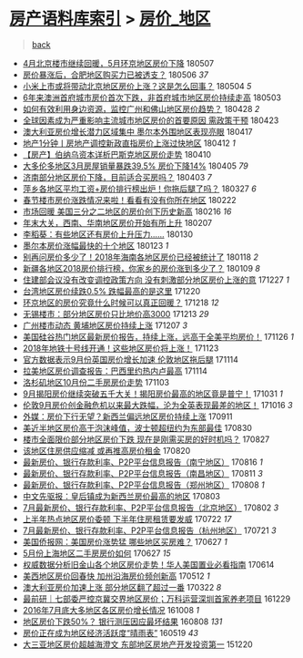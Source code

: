 [房产语料库索引](../../README.md)  > [房价_地区](房价_地区.md)
====
> [back](../README.md)

- [4月北京楼市继续回暖，5月环京地区房价下降](http://jkwz.applinzi.com/ittc/7100312358213911569.html#4%E6%9C%88%E5%8C%97%E4%BA%AC%E6%A5%BC%E5%B8%82%E7%BB%A7%E7%BB%AD%E5%9B%9E%E6%9A%96%EF%BC%8C5%E6%9C%88%E7%8E%AF%E4%BA%AC%E5%9C%B0%E5%8C%BA%E6%88%BF%E4%BB%B7%E4%B8%8B%E9%99%8D) 180507  
- [房价暴涨后，合肥地区购买力已被透支？](http://jkwz.applinzi.com/ittc/7100046295647650823.html#%E6%88%BF%E4%BB%B7%E6%9A%B4%E6%B6%A8%E5%90%8E%EF%BC%8C%E5%90%88%E8%82%A5%E5%9C%B0%E5%8C%BA%E8%B4%AD%E4%B9%B0%E5%8A%9B%E5%B7%B2%E8%A2%AB%E9%80%8F%E6%94%AF%EF%BC%9F) 180506 *37* 
- [小米上市或将带动北京地区房价上涨？这是怎么回事？](http://jkwz.applinzi.com/ittc/7099252349703029771.html#%E5%B0%8F%E7%B1%B3%E4%B8%8A%E5%B8%82%E6%88%96%E5%B0%86%E5%B8%A6%E5%8A%A8%E5%8C%97%E4%BA%AC%E5%9C%B0%E5%8C%BA%E6%88%BF%E4%BB%B7%E4%B8%8A%E6%B6%A8%EF%BC%9F%E8%BF%99%E6%98%AF%E6%80%8E%E4%B9%88%E5%9B%9E%E4%BA%8B%EF%BC%9F) 180504 *5* 
- [6年来澳洲首府城市房价首次下跌，非首府城市地区房价持续走高](http://jkwz.applinzi.com/ittc/7098930168590763024.html#6%E5%B9%B4%E6%9D%A5%E6%BE%B3%E6%B4%B2%E9%A6%96%E5%BA%9C%E5%9F%8E%E5%B8%82%E6%88%BF%E4%BB%B7%E9%A6%96%E6%AC%A1%E4%B8%8B%E8%B7%8C%EF%BC%8C%E9%9D%9E%E9%A6%96%E5%BA%9C%E5%9F%8E%E5%B8%82%E5%9C%B0%E5%8C%BA%E6%88%BF%E4%BB%B7%E6%8C%81%E7%BB%AD%E8%B5%B0%E9%AB%98) 180503  
- [如何有效利用身边资源，监控广州和佛山地区房价趋势？](http://jkwz.applinzi.com/ittc/7096010137577980939.html#%E5%A6%82%E4%BD%95%E6%9C%89%E6%95%88%E5%88%A9%E7%94%A8%E8%BA%AB%E8%BE%B9%E8%B5%84%E6%BA%90%EF%BC%8C%E7%9B%91%E6%8E%A7%E5%B9%BF%E5%B7%9E%E5%92%8C%E4%BD%9B%E5%B1%B1%E5%9C%B0%E5%8C%BA%E6%88%BF%E4%BB%B7%E8%B6%8B%E5%8A%BF%EF%BC%9F) 180428 *2* 
- [全球因素成为严重影响主流城市地区房价的首要原因 需政策干预](http://jkwz.applinzi.com/ittc/7095106556289090567.html#%E5%85%A8%E7%90%83%E5%9B%A0%E7%B4%A0%E6%88%90%E4%B8%BA%E4%B8%A5%E9%87%8D%E5%BD%B1%E5%93%8D%E4%B8%BB%E6%B5%81%E5%9F%8E%E5%B8%82%E5%9C%B0%E5%8C%BA%E6%88%BF%E4%BB%B7%E7%9A%84%E9%A6%96%E8%A6%81%E5%8E%9F%E5%9B%A0+%E9%9C%80%E6%94%BF%E7%AD%96%E5%B9%B2%E9%A2%84) 180423  
- [澳大利亚房价增长潜力区域集中 墨尔本外围地区表现亮眼](http://jkwz.applinzi.com/ittc/7092917727276827658.html#%E6%BE%B3%E5%A4%A7%E5%88%A9%E4%BA%9A%E6%88%BF%E4%BB%B7%E5%A2%9E%E9%95%BF%E6%BD%9C%E5%8A%9B%E5%8C%BA%E5%9F%9F%E9%9B%86%E4%B8%AD+%E5%A2%A8%E5%B0%94%E6%9C%AC%E5%A4%96%E5%9B%B4%E5%9C%B0%E5%8C%BA%E8%A1%A8%E7%8E%B0%E4%BA%AE%E7%9C%BC) 180417  
- [地产1分钟丨房地产调控新政直指房价上涨过快地区](http://jkwz.applinzi.com/ittc/7091136710698337297.html#%E5%9C%B0%E4%BA%A71%E5%88%86%E9%92%9F%E4%B8%A8%E6%88%BF%E5%9C%B0%E4%BA%A7%E8%B0%83%E6%8E%A7%E6%96%B0%E6%94%BF%E7%9B%B4%E6%8C%87%E6%88%BF%E4%BB%B7%E4%B8%8A%E6%B6%A8%E8%BF%87%E5%BF%AB%E5%9C%B0%E5%8C%BA) 180412 *1* 
- [【房产】伯纳乌资本详析巴斯克地区房价走势](http://jkwz.applinzi.com/ittc/7090274411930452999.html#%E3%80%90%E6%88%BF%E4%BA%A7%E3%80%91%E4%BC%AF%E7%BA%B3%E4%B9%8C%E8%B5%84%E6%9C%AC%E8%AF%A6%E6%9E%90%E5%B7%B4%E6%96%AF%E5%85%8B%E5%9C%B0%E5%8C%BA%E6%88%BF%E4%BB%B7%E8%B5%B0%E5%8A%BF) 180410  
- [大多伦多地区3月房屋销量暴跌39.5% 房价下降14%](http://jkwz.applinzi.com/ittc/7088340733818045447.html#%E5%A4%A7%E5%A4%9A%E4%BC%A6%E5%A4%9A%E5%9C%B0%E5%8C%BA3%E6%9C%88%E6%88%BF%E5%B1%8B%E9%94%80%E9%87%8F%E6%9A%B4%E8%B7%8C39.5%25+%E6%88%BF%E4%BB%B7%E4%B8%8B%E9%99%8D14%25) 180405 *79* 
- [济南部分地区房价下降，目前适合买房吗？](http://jkwz.applinzi.com/ittc/7087835078426379270.html#%E6%B5%8E%E5%8D%97%E9%83%A8%E5%88%86%E5%9C%B0%E5%8C%BA%E6%88%BF%E4%BB%B7%E4%B8%8B%E9%99%8D%EF%BC%8C%E7%9B%AE%E5%89%8D%E9%80%82%E5%90%88%E4%B9%B0%E6%88%BF%E5%90%97%EF%BC%9F) 180403 *7* 
- [萍乡各地区平均工资+房价排行榜出炉！你拖后腿了吗？](http://jkwz.applinzi.com/ittc/7085094420217332742.html#%E8%90%8D%E4%B9%A1%E5%90%84%E5%9C%B0%E5%8C%BA%E5%B9%B3%E5%9D%87%E5%B7%A5%E8%B5%84%2B%E6%88%BF%E4%BB%B7%E6%8E%92%E8%A1%8C%E6%A6%9C%E5%87%BA%E7%82%89%EF%BC%81%E4%BD%A0%E6%8B%96%E5%90%8E%E8%85%BF%E4%BA%86%E5%90%97%EF%BC%9F) 180327 *6* 
- [春节楼市房价涨跌情况来啦！看看有没有你所在地区](http://jkwz.applinzi.com/ittc/7072966985086665744.html#%E6%98%A5%E8%8A%82%E6%A5%BC%E5%B8%82%E6%88%BF%E4%BB%B7%E6%B6%A8%E8%B7%8C%E6%83%85%E5%86%B5%E6%9D%A5%E5%95%A6%EF%BC%81%E7%9C%8B%E7%9C%8B%E6%9C%89%E6%B2%A1%E6%9C%89%E4%BD%A0%E6%89%80%E5%9C%A8%E5%9C%B0%E5%8C%BA) 180222  
- [市场回暖 美国三分之二地区的房价创下历史新高](http://jkwz.applinzi.com/ittc/7070762387030672390.html#%E5%B8%82%E5%9C%BA%E5%9B%9E%E6%9A%96+%E7%BE%8E%E5%9B%BD%E4%B8%89%E5%88%86%E4%B9%8B%E4%BA%8C%E5%9C%B0%E5%8C%BA%E7%9A%84%E6%88%BF%E4%BB%B7%E5%88%9B%E4%B8%8B%E5%8E%86%E5%8F%B2%E6%96%B0%E9%AB%98) 180216 *16* 
- [年末大关，西南、华南地区房价开始有所上升](http://jkwz.applinzi.com/ittc/7067474951764706311.html#%E5%B9%B4%E6%9C%AB%E5%A4%A7%E5%85%B3%EF%BC%8C%E8%A5%BF%E5%8D%97%E3%80%81%E5%8D%8E%E5%8D%97%E5%9C%B0%E5%8C%BA%E6%88%BF%E4%BB%B7%E5%BC%80%E5%A7%8B%E6%9C%89%E6%89%80%E4%B8%8A%E5%8D%87) 180207  
- [李稻葵：有些地区还有房价上升压力……](http://jkwz.applinzi.com/ittc/7064463652747215882.html#%E6%9D%8E%E7%A8%BB%E8%91%B5%EF%BC%9A%E6%9C%89%E4%BA%9B%E5%9C%B0%E5%8C%BA%E8%BF%98%E6%9C%89%E6%88%BF%E4%BB%B7%E4%B8%8A%E5%8D%87%E5%8E%8B%E5%8A%9B%E2%80%A6%E2%80%A6) 180130  
- [墨尔本房价涨幅最快的十个地区](http://jkwz.applinzi.com/ittc/7061840065334871057.html#%E5%A2%A8%E5%B0%94%E6%9C%AC%E6%88%BF%E4%BB%B7%E6%B6%A8%E5%B9%85%E6%9C%80%E5%BF%AB%E7%9A%84%E5%8D%81%E4%B8%AA%E5%9C%B0%E5%8C%BA) 180123 *1* 
- [别再问房价多少了！2018年海南各地区房价已经被统计了](http://jkwz.applinzi.com/ittc/7059877165380666375.html#%E5%88%AB%E5%86%8D%E9%97%AE%E6%88%BF%E4%BB%B7%E5%A4%9A%E5%B0%91%E4%BA%86%EF%BC%812018%E5%B9%B4%E6%B5%B7%E5%8D%97%E5%90%84%E5%9C%B0%E5%8C%BA%E6%88%BF%E4%BB%B7%E5%B7%B2%E7%BB%8F%E8%A2%AB%E7%BB%9F%E8%AE%A1%E4%BA%86) 180118 *2* 
- [新疆各地区2018房价排行榜，你家乡的房价涨到多少了？](http://jkwz.applinzi.com/ittc/7056621119560221706.html#%E6%96%B0%E7%96%86%E5%90%84%E5%9C%B0%E5%8C%BA2018%E6%88%BF%E4%BB%B7%E6%8E%92%E8%A1%8C%E6%A6%9C%EF%BC%8C%E4%BD%A0%E5%AE%B6%E4%B9%A1%E7%9A%84%E6%88%BF%E4%BB%B7%E6%B6%A8%E5%88%B0%E5%A4%9A%E5%B0%91%E4%BA%86%EF%BC%9F) 180109 *8* 
- [住建部会议没有改变调控政策方向 没有刺激部分地区房价上涨的意](http://jkwz.applinzi.com/ittc/7051677379880027152.html#%E4%BD%8F%E5%BB%BA%E9%83%A8%E4%BC%9A%E8%AE%AE%E6%B2%A1%E6%9C%89%E6%94%B9%E5%8F%98%E8%B0%83%E6%8E%A7%E6%94%BF%E7%AD%96%E6%96%B9%E5%90%91+%E6%B2%A1%E6%9C%89%E5%88%BA%E6%BF%80%E9%83%A8%E5%88%86%E5%9C%B0%E5%8C%BA%E6%88%BF%E4%BB%B7%E4%B8%8A%E6%B6%A8%E7%9A%84%E6%84%8F) 171227 *1* 
- [台湾地区房价续跌0.5% 跌幅最高的是这里](http://jkwz.applinzi.com/ittc/7049220330403398672.html#%E5%8F%B0%E6%B9%BE%E5%9C%B0%E5%8C%BA%E6%88%BF%E4%BB%B7%E7%BB%AD%E8%B7%8C0.5%25+%E8%B7%8C%E5%B9%85%E6%9C%80%E9%AB%98%E7%9A%84%E6%98%AF%E8%BF%99%E9%87%8C) 171220  
- [环京地区的房价究竟什么时候可以真正回暖？](http://jkwz.applinzi.com/ittc/7048349145239127057.html#%E7%8E%AF%E4%BA%AC%E5%9C%B0%E5%8C%BA%E7%9A%84%E6%88%BF%E4%BB%B7%E7%A9%B6%E7%AB%9F%E4%BB%80%E4%B9%88%E6%97%B6%E5%80%99%E5%8F%AF%E4%BB%A5%E7%9C%9F%E6%AD%A3%E5%9B%9E%E6%9A%96%EF%BC%9F) 171218 *12* 
- [无锡楼市：部分地区房价只比地价高3000](http://jkwz.applinzi.com/ittc/7046530255152481297.html#%E6%97%A0%E9%94%A1%E6%A5%BC%E5%B8%82%EF%BC%9A%E9%83%A8%E5%88%86%E5%9C%B0%E5%8C%BA%E6%88%BF%E4%BB%B7%E5%8F%AA%E6%AF%94%E5%9C%B0%E4%BB%B7%E9%AB%983000) 171213 *29* 
- [广州楼市动态 黄埔地区房价持续上涨](http://jkwz.applinzi.com/ittc/7044302394530202640.html#%E5%B9%BF%E5%B7%9E%E6%A5%BC%E5%B8%82%E5%8A%A8%E6%80%81+%E9%BB%84%E5%9F%94%E5%9C%B0%E5%8C%BA%E6%88%BF%E4%BB%B7%E6%8C%81%E7%BB%AD%E4%B8%8A%E6%B6%A8) 171207 *3* 
- [美国硅谷热门地区最新房价报告，持续上涨，远高于全美平均房价！](http://jkwz.applinzi.com/ittc/7040204457122464785.html#%E7%BE%8E%E5%9B%BD%E7%A1%85%E8%B0%B7%E7%83%AD%E9%97%A8%E5%9C%B0%E5%8C%BA%E6%9C%80%E6%96%B0%E6%88%BF%E4%BB%B7%E6%8A%A5%E5%91%8A%EF%BC%8C%E6%8C%81%E7%BB%AD%E4%B8%8A%E6%B6%A8%EF%BC%8C%E8%BF%9C%E9%AB%98%E4%BA%8E%E5%85%A8%E7%BE%8E%E5%B9%B3%E5%9D%87%E6%88%BF%E4%BB%B7%EF%BC%81) 171126 *1* 
- [2018年地铁十号线开通！这些地区房价将上涨！](http://jkwz.applinzi.com/ittc/7039067798892971024.html#2018%E5%B9%B4%E5%9C%B0%E9%93%81%E5%8D%81%E5%8F%B7%E7%BA%BF%E5%BC%80%E9%80%9A%EF%BC%81%E8%BF%99%E4%BA%9B%E5%9C%B0%E5%8C%BA%E6%88%BF%E4%BB%B7%E5%B0%86%E4%B8%8A%E6%B6%A8%EF%BC%81) 171123  
- [官方数据表示9月份英国房价增长加速 伦敦地区拖后腿](http://jkwz.applinzi.com/ittc/7035926581887894544.html#%E5%AE%98%E6%96%B9%E6%95%B0%E6%8D%AE%E8%A1%A8%E7%A4%BA9%E6%9C%88%E4%BB%BD%E8%8B%B1%E5%9B%BD%E6%88%BF%E4%BB%B7%E5%A2%9E%E9%95%BF%E5%8A%A0%E9%80%9F+%E4%BC%A6%E6%95%A6%E5%9C%B0%E5%8C%BA%E6%8B%96%E5%90%8E%E8%85%BF) 171114  
- [拉美地区房价调查报告：巴西里约热内卢最高](http://jkwz.applinzi.com/ittc/7035843677086286864.html#%E6%8B%89%E7%BE%8E%E5%9C%B0%E5%8C%BA%E6%88%BF%E4%BB%B7%E8%B0%83%E6%9F%A5%E6%8A%A5%E5%91%8A%EF%BC%9A%E5%B7%B4%E8%A5%BF%E9%87%8C%E7%BA%A6%E7%83%AD%E5%86%85%E5%8D%A2%E6%9C%80%E9%AB%98) 171114  
- [洛杉矶地区10月份二手房房价走势](http://jkwz.applinzi.com/ittc/7031627332408837136.html#%E6%B4%9B%E6%9D%89%E7%9F%B6%E5%9C%B0%E5%8C%BA10%E6%9C%88%E4%BB%BD%E4%BA%8C%E6%89%8B%E6%88%BF%E6%88%BF%E4%BB%B7%E8%B5%B0%E5%8A%BF) 171103  
- [9月揭阳房价继续突破五千大关！揭阳房价最高的地区竟是普宁！](http://jkwz.applinzi.com/ittc/7030618074988938256.html#9%E6%9C%88%E6%8F%AD%E9%98%B3%E6%88%BF%E4%BB%B7%E7%BB%A7%E7%BB%AD%E7%AA%81%E7%A0%B4%E4%BA%94%E5%8D%83%E5%A4%A7%E5%85%B3%EF%BC%81%E6%8F%AD%E9%98%B3%E6%88%BF%E4%BB%B7%E6%9C%80%E9%AB%98%E7%9A%84%E5%9C%B0%E5%8C%BA%E7%AB%9F%E6%98%AF%E6%99%AE%E5%AE%81%EF%BC%81) 171031 *1* 
- [伦敦9月房价创金融危机以来最大跌幅，沦为全英表现最差的地区！](http://jkwz.applinzi.com/ittc/7025060405142111248.html#%E4%BC%A6%E6%95%A69%E6%9C%88%E6%88%BF%E4%BB%B7%E5%88%9B%E9%87%91%E8%9E%8D%E5%8D%B1%E6%9C%BA%E4%BB%A5%E6%9D%A5%E6%9C%80%E5%A4%A7%E8%B7%8C%E5%B9%85%EF%BC%8C%E6%B2%A6%E4%B8%BA%E5%85%A8%E8%8B%B1%E8%A1%A8%E7%8E%B0%E6%9C%80%E5%B7%AE%E7%9A%84%E5%9C%B0%E5%8C%BA%EF%BC%81) 171016 *3* 
- [外媒：房价下行无望？新西兰偏远地区房价持续上涨](http://jkwz.applinzi.com/ittc/7012051831960896529.html#%E5%A4%96%E5%AA%92%EF%BC%9A%E6%88%BF%E4%BB%B7%E4%B8%8B%E8%A1%8C%E6%97%A0%E6%9C%9B%EF%BC%9F%E6%96%B0%E8%A5%BF%E5%85%B0%E5%81%8F%E8%BF%9C%E5%9C%B0%E5%8C%BA%E6%88%BF%E4%BB%B7%E6%8C%81%E7%BB%AD%E4%B8%8A%E6%B6%A8) 170911  
- [美近半地区房价高于泡沫峰值，波士顿超纽约为东部最佳](http://jkwz.applinzi.com/ittc/7007660834569061392.html#%E7%BE%8E%E8%BF%91%E5%8D%8A%E5%9C%B0%E5%8C%BA%E6%88%BF%E4%BB%B7%E9%AB%98%E4%BA%8E%E6%B3%A1%E6%B2%AB%E5%B3%B0%E5%80%BC%EF%BC%8C%E6%B3%A2%E5%A3%AB%E9%A1%BF%E8%B6%85%E7%BA%BD%E7%BA%A6%E4%B8%BA%E4%B8%9C%E9%83%A8%E6%9C%80%E4%BD%B3) 170830  
- [楼市全面限价部分地区房价下跌 现在是刚需买房的好时机吗？](http://jkwz.applinzi.com/ittc/7006396244317176849.html#%E6%A5%BC%E5%B8%82%E5%85%A8%E9%9D%A2%E9%99%90%E4%BB%B7%E9%83%A8%E5%88%86%E5%9C%B0%E5%8C%BA%E6%88%BF%E4%BB%B7%E4%B8%8B%E8%B7%8C+%E7%8E%B0%E5%9C%A8%E6%98%AF%E5%88%9A%E9%9C%80%E4%B9%B0%E6%88%BF%E7%9A%84%E5%A5%BD%E6%97%B6%E6%9C%BA%E5%90%97%EF%BC%9F) 170827  
- [该地区住房供应缩减 或再推高房价租金](http://jkwz.applinzi.com/ittc/7003999868291646481.html#%E8%AF%A5%E5%9C%B0%E5%8C%BA%E4%BD%8F%E6%88%BF%E4%BE%9B%E5%BA%94%E7%BC%A9%E5%87%8F+%E6%88%96%E5%86%8D%E6%8E%A8%E9%AB%98%E6%88%BF%E4%BB%B7%E7%A7%9F%E9%87%91) 170820  
- [最新房价、银行存款利率、P2P平台信息报告（南宁地区）](http://jkwz.applinzi.com/ittc/7002392908995757073.html#%E6%9C%80%E6%96%B0%E6%88%BF%E4%BB%B7%E3%80%81%E9%93%B6%E8%A1%8C%E5%AD%98%E6%AC%BE%E5%88%A9%E7%8E%87%E3%80%81P2P%E5%B9%B3%E5%8F%B0%E4%BF%A1%E6%81%AF%E6%8A%A5%E5%91%8A%EF%BC%88%E5%8D%97%E5%AE%81%E5%9C%B0%E5%8C%BA%EF%BC%89) 170816 *1* 
- [最新房价、银行存款利率、P2P平台信息报告（南昌地区）](http://jkwz.applinzi.com/ittc/7000535234662368273.html#%E6%9C%80%E6%96%B0%E6%88%BF%E4%BB%B7%E3%80%81%E9%93%B6%E8%A1%8C%E5%AD%98%E6%AC%BE%E5%88%A9%E7%8E%87%E3%80%81P2P%E5%B9%B3%E5%8F%B0%E4%BF%A1%E6%81%AF%E6%8A%A5%E5%91%8A%EF%BC%88%E5%8D%97%E6%98%8C%E5%9C%B0%E5%8C%BA%EF%BC%89) 170811 *3* 
- [最新房价、银行存款利率、P2P平台信息报告（郑州地区）](http://jkwz.applinzi.com/ittc/6999421631943148560.html#%E6%9C%80%E6%96%B0%E6%88%BF%E4%BB%B7%E3%80%81%E9%93%B6%E8%A1%8C%E5%AD%98%E6%AC%BE%E5%88%A9%E7%8E%87%E3%80%81P2P%E5%B9%B3%E5%8F%B0%E4%BF%A1%E6%81%AF%E6%8A%A5%E5%91%8A%EF%BC%88%E9%83%91%E5%B7%9E%E5%9C%B0%E5%8C%BA%EF%BC%89) 170808 *1* 
- [中文先驱报：皇后镇成为新西兰房价最高的地区](http://jkwz.applinzi.com/ittc/6997570985547793424.html#%E4%B8%AD%E6%96%87%E5%85%88%E9%A9%B1%E6%8A%A5%EF%BC%9A%E7%9A%87%E5%90%8E%E9%95%87%E6%88%90%E4%B8%BA%E6%96%B0%E8%A5%BF%E5%85%B0%E6%88%BF%E4%BB%B7%E6%9C%80%E9%AB%98%E7%9A%84%E5%9C%B0%E5%8C%BA) 170803  
- [7月最新房价、银行存款利率、P2P平台信息报告（北京地区）](http://jkwz.applinzi.com/ittc/6997197809764533265.html#7%E6%9C%88%E6%9C%80%E6%96%B0%E6%88%BF%E4%BB%B7%E3%80%81%E9%93%B6%E8%A1%8C%E5%AD%98%E6%AC%BE%E5%88%A9%E7%8E%87%E3%80%81P2P%E5%B9%B3%E5%8F%B0%E4%BF%A1%E6%81%AF%E6%8A%A5%E5%91%8A%EF%BC%88%E5%8C%97%E4%BA%AC%E5%9C%B0%E5%8C%BA%EF%BC%89) 170802 *3* 
- [上半年热点地区房价委顿 下半年住房租赁要发威](http://jkwz.applinzi.com/ittc/6993047852249777168.html#%E4%B8%8A%E5%8D%8A%E5%B9%B4%E7%83%AD%E7%82%B9%E5%9C%B0%E5%8C%BA%E6%88%BF%E4%BB%B7%E5%A7%94%E9%A1%BF+%E4%B8%8B%E5%8D%8A%E5%B9%B4%E4%BD%8F%E6%88%BF%E7%A7%9F%E8%B5%81%E8%A6%81%E5%8F%91%E5%A8%81) 170722 *17* 
- [7月最新房价、银行存款利率、P2P平台信息报告（杭州地区）](http://jkwz.applinzi.com/ittc/6992810193245963280.html#7%E6%9C%88%E6%9C%80%E6%96%B0%E6%88%BF%E4%BB%B7%E3%80%81%E9%93%B6%E8%A1%8C%E5%AD%98%E6%AC%BE%E5%88%A9%E7%8E%87%E3%80%81P2P%E5%B9%B3%E5%8F%B0%E4%BF%A1%E6%81%AF%E6%8A%A5%E5%91%8A%EF%BC%88%E6%9D%AD%E5%B7%9E%E5%9C%B0%E5%8C%BA%EF%BC%89) 170721 *3* 
- [美国侨报网：美国房价涨势猛 哪些地区买房难？](http://jkwz.applinzi.com/ittc/6983859136004359173.html#%E7%BE%8E%E5%9B%BD%E4%BE%A8%E6%8A%A5%E7%BD%91%EF%BC%9A%E7%BE%8E%E5%9B%BD%E6%88%BF%E4%BB%B7%E6%B6%A8%E5%8A%BF%E7%8C%9B+%E5%93%AA%E4%BA%9B%E5%9C%B0%E5%8C%BA%E4%B9%B0%E6%88%BF%E9%9A%BE%EF%BC%9F) 170627 *1* 
- [5月份上海地区二手房房价如何](http://jkwz.applinzi.com/ittc/6983852667292877829.html#5%E6%9C%88%E4%BB%BD%E4%B8%8A%E6%B5%B7%E5%9C%B0%E5%8C%BA%E4%BA%8C%E6%89%8B%E6%88%BF%E6%88%BF%E4%BB%B7%E5%A6%82%E4%BD%95) 170627 *15* 
- [权威数据分析旧金山各个地区房价走势！华人美国置业必看指南](http://jkwz.applinzi.com/ittc/6978933444720460805.html#%E6%9D%83%E5%A8%81%E6%95%B0%E6%8D%AE%E5%88%86%E6%9E%90%E6%97%A7%E9%87%91%E5%B1%B1%E5%90%84%E4%B8%AA%E5%9C%B0%E5%8C%BA%E6%88%BF%E4%BB%B7%E8%B5%B0%E5%8A%BF%EF%BC%81%E5%8D%8E%E4%BA%BA%E7%BE%8E%E5%9B%BD%E7%BD%AE%E4%B8%9A%E5%BF%85%E7%9C%8B%E6%8C%87%E5%8D%97) 170614  
- [美西地区房价回春快 加州沿海房价频创新高](http://jkwz.applinzi.com/ittc/6966718982043206661.html#%E7%BE%8E%E8%A5%BF%E5%9C%B0%E5%8C%BA%E6%88%BF%E4%BB%B7%E5%9B%9E%E6%98%A5%E5%BF%AB+%E5%8A%A0%E5%B7%9E%E6%B2%BF%E6%B5%B7%E6%88%BF%E4%BB%B7%E9%A2%91%E5%88%9B%E6%96%B0%E9%AB%98) 170512 *1* 
- [澳大利亚房价加速上涨 部分地区翻了超过一番](http://jkwz.applinzi.com/ittc/6947745667341616132.html#%E6%BE%B3%E5%A4%A7%E5%88%A9%E4%BA%9A%E6%88%BF%E4%BB%B7%E5%8A%A0%E9%80%9F%E4%B8%8A%E6%B6%A8+%E9%83%A8%E5%88%86%E5%9C%B0%E5%8C%BA%E7%BF%BB%E4%BA%86%E8%B6%85%E8%BF%87%E4%B8%80%E7%95%AA) 170322 *8* 
- [最前研｜七部委严控京冀交界地区房价；万科运营深圳首家养老项目](http://jkwz.applinzi.com/ittc/6917054621251273733.html#%E6%9C%80%E5%89%8D%E7%A0%94%EF%BD%9C%E4%B8%83%E9%83%A8%E5%A7%94%E4%B8%A5%E6%8E%A7%E4%BA%AC%E5%86%80%E4%BA%A4%E7%95%8C%E5%9C%B0%E5%8C%BA%E6%88%BF%E4%BB%B7%EF%BC%9B%E4%B8%87%E7%A7%91%E8%BF%90%E8%90%A5%E6%B7%B1%E5%9C%B3%E9%A6%96%E5%AE%B6%E5%85%BB%E8%80%81%E9%A1%B9%E7%9B%AE) 161229  
- [2016年7月底大多地区各区房价增长情况](http://jkwz.applinzi.com/ittc/6886558342742279173.html#2016%E5%B9%B47%E6%9C%88%E5%BA%95%E5%A4%A7%E5%A4%9A%E5%9C%B0%E5%8C%BA%E5%90%84%E5%8C%BA%E6%88%BF%E4%BB%B7%E5%A2%9E%E9%95%BF%E6%83%85%E5%86%B5) 161008 *1* 
- [地区房价下跌50%？ 银行测压因应最坏结果](http://jkwz.applinzi.com/ittc/6863832900604265477.html#%E5%9C%B0%E5%8C%BA%E6%88%BF%E4%BB%B7%E4%B8%8B%E8%B7%8C50%25%EF%BC%9F+%E9%93%B6%E8%A1%8C%E6%B5%8B%E5%8E%8B%E5%9B%A0%E5%BA%94%E6%9C%80%E5%9D%8F%E7%BB%93%E6%9E%9C) 160808 *131* 
- [房价正在成为地区经济活跃度“晴雨表”](http://jkwz.applinzi.com/ittc/6833750293577466885.html#%E6%88%BF%E4%BB%B7%E6%AD%A3%E5%9C%A8%E6%88%90%E4%B8%BA%E5%9C%B0%E5%8C%BA%E7%BB%8F%E6%B5%8E%E6%B4%BB%E8%B7%83%E5%BA%A6%E2%80%9C%E6%99%B4%E9%9B%A8%E8%A1%A8%E2%80%9D) 160519 *43* 
- [大三亚地区房价超越海澄文 东部地区房地产开发投资第一](http://jkwz.applinzi.com/ittc/6777988653272007685.html#%E5%A4%A7%E4%B8%89%E4%BA%9A%E5%9C%B0%E5%8C%BA%E6%88%BF%E4%BB%B7%E8%B6%85%E8%B6%8A%E6%B5%B7%E6%BE%84%E6%96%87+%E4%B8%9C%E9%83%A8%E5%9C%B0%E5%8C%BA%E6%88%BF%E5%9C%B0%E4%BA%A7%E5%BC%80%E5%8F%91%E6%8A%95%E8%B5%84%E7%AC%AC%E4%B8%80) 151220  
